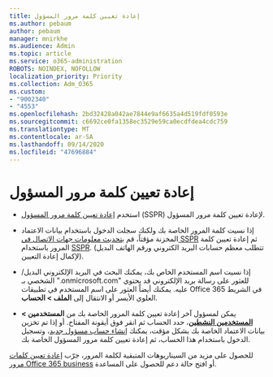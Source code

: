 ```yaml
---
title: إعادة تعيين كلمة مرور المسؤول
ms.author: pebaum
author: pebaum
manager: mnirkhe
ms.audience: Admin
ms.topic: article
ms.service: o365-administration
ROBOTS: NOINDEX, NOFOLLOW
localization_priority: Priority
ms.collection: Adm_O365
ms.custom:
- "9002340"
- "4553"
ms.openlocfilehash: 2bd32428a042ae7844e9af6635a4d519fdf0593e
ms.sourcegitcommit: c6692ce0fa1358ec3529e59ca0ecdfdea4cdc759
ms.translationtype: MT
ms.contentlocale: ar-SA
ms.lasthandoff: 09/14/2020
ms.locfileid: "47696884"
---
```

# <a name="admin-password-reset"></a>إعادة تعيين كلمة مرور المسؤول

- استخدم [إعادة تعيين كلمة مرور المسؤول](https://passwordreset.microsoftonline.com/) (SSPR) لإعادة تعيين كلمة مرور المسؤول.

- إذا نسيت كلمة المرور الخاصة بك ولكنك سجلت الدخول باستخدام بيانات الاعتماد المخزنة مؤقتاً، قم [بتحديث معلومات جهات الاتصال في SSPR](https://go.microsoft.com/fwlink/?linkid=849451) ثم إعادة تعيين كلمة المرور باستخدام [SSPR](https://passwordreset.microsoftonline.com/).  (تتطلب معظم حسابات البريد الكتروني ورقم الهاتف البديل لإكمال إعادة التعيين).

- إذا نسيت اسم المستخدم الخاص بك، يمكنك البحث في البريد الإلكتروني البديل/الشخصي بـ ".onmicrosoft.com" للعثور على رسالة بريد الإلكتروني قد يحتوي عليه.  يمكنك أيضاً العثور على اسم المستخدم في تطبيقات Office 365 في الشريط العلوي الأيسر أو الانتقال إلى **الملف > الحساب**.

- يمكن لمسؤول آخر إعادة تعيين كلمة المرور الخاصة بك من **المستخدمين > [المستخدمين النشطين](https://portal.office.com/adminportal/home#/users)**، حدد الحساب ثم انقر فوق أيقونة المفتاح.  أو إذا تم تخزين بيانات الاعتماد الخاصة بك بشكل مؤقت، يمكنك [إنشاء حساب مسؤول جديد](https://portal.office.com/adminportal/home#/users)، وتسجيل الدخول باستخدام هذا الحساب، ثم إعادة تعيين كلمة مرور المسؤول الخاصة بك.

للحصول على مزيد من السيناريوهات المتبقية لكلمة المرور، جرّب [إعادة تعيين كلمات مرور Office 365 business](https://docs.microsoft.com/microsoft-365/admin/add-users/reset-passwords) أو افتح حالة دعم للحصول على المساعدة.
